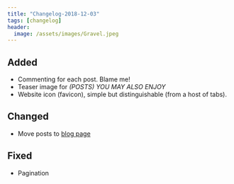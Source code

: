 ```yaml
---
title: "Changelog-2018-12-03"
tags: [changelog]
header:
  image: /assets/images/Gravel.jpeg
---
```


## Added
- Commenting for each post. Blame me!
- Teaser image for *(POSTS) YOU MAY ALSO ENJOY*
- Website icon (favicon), simple but distinguishable (from a host of tabs).

## Changed
- Move posts to [blog page](https://siyuangong.com/blog/)

## Fixed
- Pagination